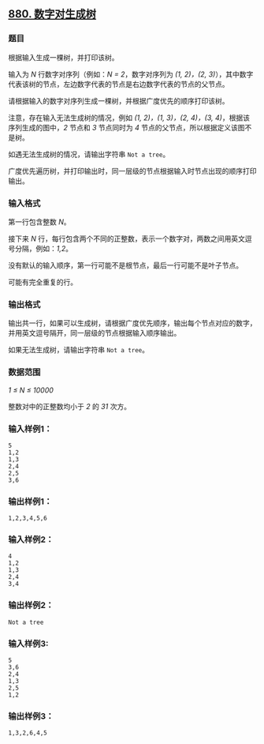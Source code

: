 ## [880. 数字对生成树](https://www.acwing.com/problem/content/882/)

### 题目

根据输入生成一棵树，并打印该树。

输入为 *N* 行数字对序列（例如：*N = 2*，数字对序列为 *(1, 2)，(2, 3)*），其中数字代表该树的节点，左边数字代表的节点是右边数字代表的节点的父节点。

请根据输入的数字对序列生成一棵树，并根据广度优先的顺序打印该树。

注意，存在输入无法生成树的情况，例如 *(1, 2)，(1, 3)，(2, 4)，(3, 4)*，根据该序列生成的图中，*2* 节点和 *3* 节点同时为 *4* 节点的父节点，所以根据定义该图不是树。

如遇无法生成树的情况，请输出字符串 `Not a tree`。

广度优先遍历树，并打印输出时，同一层级的节点根据输入时节点出现的顺序打印输出。

### 输入格式

第一行包含整数 *N*。

接下来 *N* 行，每行包含两个不同的正整数，表示一个数字对，两数之间用英文逗号分隔，例如：*1,2*。

没有默认的输入顺序，第一行可能不是根节点，最后一行可能不是叶子节点。

可能有完全重复的行。

### 输出格式

输出共一行，如果可以生成树，请根据广度优先顺序，输出每个节点对应的数字，并用英文逗号隔开，同一层级的节点根据输入顺序输出。

如果无法生成树，请输出字符串 `Not a tree`。

### 数据范围

*1 ≤ N ≤ 10000*

整数对中的正整数均小于 *2* 的 *31* 次方。

### 输入样例1：

```
5
1,2
1,3
2,4
2,5
3,6
```

### 输出样例1：

```
1,2,3,4,5,6
```

### 输入样例2：

```
4
1,2
1,3
2,4
3,4
```

### 输出样例2：

```
Not a tree
```

### 输入样例3:

```
5
3,6
2,4
1,3
2,5
1,2
```

### 输出样例3：

```
1,3,2,6,4,5
```
